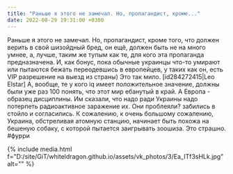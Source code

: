```yaml
---
title: "Раньше я этого не замечал. Но, пропагандист, кроме..."
date: 2022-08-29 19:31:00 +0300
---
```


Раньше я этого не замечал. Но, пропагандист, кроме того, что должен верить в свой шизойдный бред, он ещё, должен быть не на много умнее, а, лучше, таким же тупым как те, для кого эта пропаганда предназначена.
И, как бонус, пока обычные украинцы что-то умирают или пытаются бежать переодевшись в европейцев, у таких как он, есть VIP разрешение на выезд из страны)
Это так мило.
[id284272415|Leo Elstar]
А, вообще, те у кого iq имеет положительное значение, должны были уже раз 100 понять, что этот мир ебанутый в край.
А Европа - образец дисциплины. Им сказали, что надо ради Украины надо потерпеть радиоактивное заражение их. Они проблеяли? забились в стойло и согласились.
К сожалению, к очень большому сожалению, Украина, обстреливая атомную станцию, начинает быть похожа на бешеную собаку, с которой пытается заигрывать зоошиза.
Это страшно.
#фурри

{% include media.html f="D:/site/GiT/whiteldragon.github.io/assets/vk_photos/3/Ea_ITf3sHLk.jpg" alt="" %}
